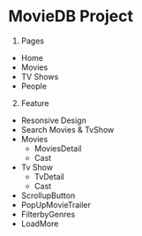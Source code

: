 # MovieDB Project

1. Pages
- Home
- Movies
- TV Shows
- People
2. Feature
- Resonsive Design
- Search Movies & TvShow
- Movies
  - MoviesDetail
  - Cast
- Tv Show
  - TvDetail
  - Cast
- ScrollupButton
- PopUpMovieTrailer
- FilterbyGenres
- LoadMore
